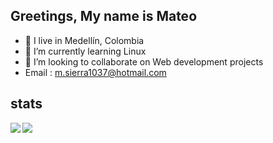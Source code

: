 ## Greetings, My name is Mateo

- 🥑 I live in Medellín, Colombia
- 🌱 I’m currently learning Linux
- 🫱 I’m looking to collaborate on Web development projects
- Email : m.sierra1037@hotmail.com

## stats
<div>
 

<img align="left" src="https://github-readme-stats.vercel.app/api?username=Sierra9999&theme=midnight-purple" />
<img align="left" src="https://github-readme-stats.vercel.app/api/top-langs/?username=Sierra9999&theme=midnight-purple" />
</div>
<!---
mantra0111/mantra0111 is a ✨ special ✨ repository because its `README.md` (this file) appears on your GitHub profile.
You can click the Preview link to take a look at your changes.
--->

